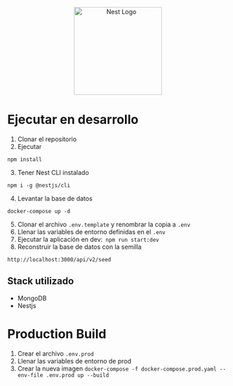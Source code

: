 <p align="center">
  <a href="http://nestjs.com/" target="blank"><img src="https://nestjs.com/img/logo-small.svg" width="200" alt="Nest Logo" /></a>
</p>

# Ejecutar en desarrollo

1. Clonar el repositorio
2. Ejecutar

```
npm install
```
3. Tener Nest CLI instalado
```
npm i -g @nestjs/cli
```
4. Levantar la base de datos
```
docker-compose up -d
```
5. Clonar el archivo ```.env.template``` y renombrar la copia a ```.env```
6. Llenar las variables de entorno definidas en el ```.env```
7. Ejecutar la aplicación en dev:```
npm run start:dev```
6. Reconstruir la base de datos con la semilla
```
http://localhost:3000/api/v2/seed
```

## Stack utilizado
* MongoDB
* Nestjs

# Production Build
1. Crear el archivo ```.env.prod```
2. Llenar las variables de entorno de prod
3. Crear la nueva imagen
```docker-compose -f docker-compose.prod.yaml --env-file .env.prod up --build```